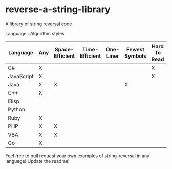 # reverse-a-string-library
A library of string reversal code

Language : Algorithm styles

| Language   | Any       | Space-Efficient | Time-Efficient | One-Liner | Fewest Symbols | Hard To Read | Most Verbose |
|------------|-----------|-----------------|----------------|-----------|----------------|--------------|--------------|
| C#         |  X        |                 |                |           |                |  X           |              |
| JavaScript |  X        |                 |                |           |                |  X           |  X           |
| Java       |  X        |  X              |                |           |  X             |              |              |
| C++        |  X        |                 |                |           |                |              |              |
| Elisp      |           |                 |                |           |                |              |              |
| Python     |           |                 |                |           |                |              |              |
| Ruby       |  X        |                 |                |           |                |              |              |
| PHP        |  X        |  X              |                |           |                |              |              |
| VBA        |  X        |  X              |                |           |                |              |              |
| Go         |  X        |                 |                |           |                |              |              |

Feel free to pull request your own examples of string-reversal in any language! Update the readme!
